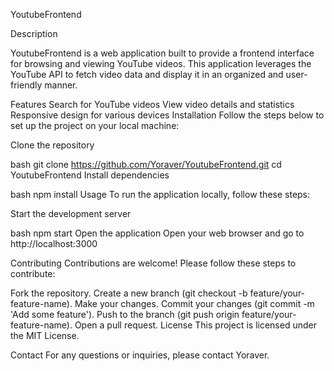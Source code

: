 YoutubeFrontend


Description

YoutubeFrontend is a web application built to provide a frontend interface for browsing and viewing YouTube videos. This application leverages the YouTube API to fetch video data and display it in an organized and user-friendly manner.

Features
Search for YouTube videos
View video details and statistics
Responsive design for various devices
Installation
Follow the steps below to set up the project on your local machine:

Clone the repository

bash
git clone https://github.com/Yoraver/YoutubeFrontend.git
cd YoutubeFrontend
Install dependencies

bash
npm install
Usage
To run the application locally, follow these steps:

Start the development server

bash
npm start
Open the application Open your web browser and go to http://localhost:3000

Contributing
Contributions are welcome! Please follow these steps to contribute:

Fork the repository.
Create a new branch (git checkout -b feature/your-feature-name).
Make your changes.
Commit your changes (git commit -m 'Add some feature').
Push to the branch (git push origin feature/your-feature-name).
Open a pull request.
License
This project is licensed under the MIT License.

Contact
For any questions or inquiries, please contact Yoraver.

